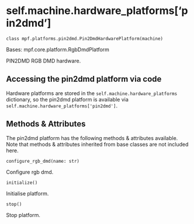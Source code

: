 
# self.machine.hardware_platforms[‘pin2dmd’]

`class mpf.platforms.pin2dmd.Pin2DmdHardwarePlatform(machine)`

Bases: mpf.core.platform.RgbDmdPlatform

PIN2DMD RGB DMD hardware.

## Accessing the pin2dmd platform via code

Hardware platforms are stored in the `self.machine.hardware_platforms` dictionary, so the pin2dmd platform is available via `self.machine.hardware_platforms['pin2dmd']`.

## Methods & Attributes

The pin2dmd platform has the following methods & attributes available. Note that methods & attributes inherited from base classes are not included here.

`configure_rgb_dmd(name: str)`

Configure rgb dmd.

`initialize()`

Initialise platform.

`stop()`

Stop platform.


